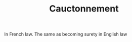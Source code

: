 ---
title: Cauctonnement
letter: C
permalink: "/definitions/bld-cauctonnement.html"
body: In French law. The same as becoming surety in English law
published_at: '2018-07-07'
source: Black's Law Dictionary 2nd Ed (1910)
layout: post
---